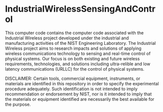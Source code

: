 ﻿# IndustrialWirelessSensingAndControl

This computer code contains the computer code associated with the Industrial Wireless project developed 
under the industrial and manufacturing activities of the NIST Engineering Laboratory.  The Industrial Wireless 
project aims to research impacts and solutions of applying wireless communications technology to sensing
and real-time control of physical systems.  Our focus is on both existing and future wireless requirements, 
technologies, and solutions including ultra-relible and low latency communications (URLLC) for the control of physical 
systems.  

DISCLAIMER: Certain tools, commercial equipment, instruments, or materials are identified in this repository 
in order to specify the experimental procedure adequately. Such identification is not intended to imply 
recommendation or endorsement by NIST, nor is it intended to imply that the materials or equipment identified 
are necessarily the best available for the purpose.
